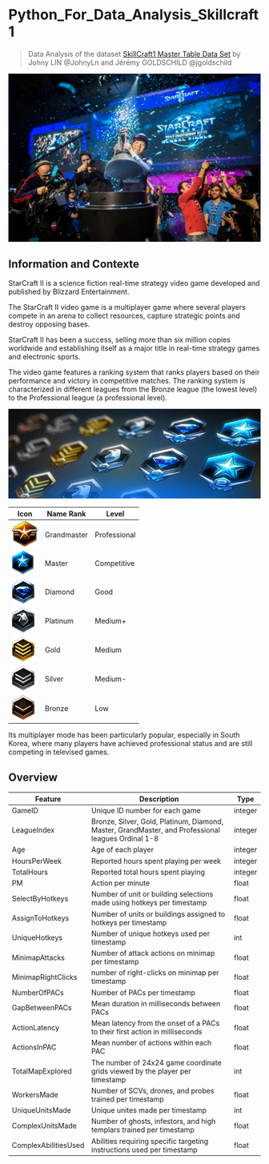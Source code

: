 # Python_For_Data_Analysis_Skillcraft1

> Data Analysis of the dataset [SkillCraft1 Master Table Data Set](http://archive.ics.uci.edu/ml/datasets/skillcraft1+master+table+dataset) by Johny LIN @JohnyLn and Jérémy GOLDSCHILD @jgoldschild

![eSport-Starcraft-II](media/eSport-Starcraft-II.jpg)

## Information and Contexte

StarCraft II  is a science fiction real-time strategy video game developed and published by Blizzard Entertainment.

The StarCraft II video game is a multiplayer game where several players compete in an arena to collect resources, capture strategic points and destroy opposing bases.

StarCraft II has been a success, selling more than six million copies worldwide and establishing itself as a major title in real-time strategy games and electronic sports.

The video game features a ranking system that ranks players based on their performance and victory in competitive matches.
The ranking system is characterized in different leagues from the Bronze league (the lowest level) to the Professional league (a professional level).

![rank-system](media/rank-starcraft2.jpg)

Icon | Name Rank | Level
--- | --- | ---
 ![GMaster](media/GrandmasterMedium.png)| Grandmaster | Professional
 ![Master](media/MasterMedium.png)| Master | Competitive
 ![Diamond](media/DiamondMedium.png)| Diamond | Good
 ![Platinium](media/PlatinumMedium.png)| Platinum | Medium+
 ![Gold](media/GoldMedium.png)| Gold | Medium
 ![Silver](media/SilverMedium.png)| Silver | Medium-
 ![Bronze](media/BronzeMedium.png)| Bronze | Low

Its multiplayer mode has been particularly popular, especially in South Korea, where many players have achieved professional status and are still competing in televised games.

## Overview

 Feature | Description | Type
 --- | --- | ---
 GameID | Unique ID number for each game | integer
 LeagueIndex | Bronze, Silver, Gold, Platinum, Diamond, Master, GrandMaster, and Professional leagues Ordinal 1-8 | integer
 Age | Age of each player | integer
HoursPerWeek | Reported hours spent playing per week  | integer
TotalHours |  Reported total hours spent playing  | integer
PM | Action per minute | float
SelectByHotkeys | Number of unit or building selections made using hotkeys per timestamp | float
AssignToHotkeys | Number of units or buildings assigned to hotkeys per timestamp | float
UniqueHotkeys | Number of unique hotkeys used per timestamp | int
MinimapAttacks | Number of attack actions on minimap per timestamp | float
MinimapRightClicks | number of right-clicks on minimap per timestamp | float
NumberOfPACs | Number of PACs per timestamp | float
GapBetweenPACs | Mean duration in milliseconds between PACs | float
ActionLatency | Mean latency from the onset of a PACs to their first action in milliseconds | float
ActionsInPAC | Mean number of actions within each PAC | float
TotalMapExplored | The number of 24x24 game coordinate grids viewed by the player per timestamp | int
WorkersMade | Number of SCVs, drones, and probes trained per timestamp | float
UniqueUnitsMade | Unique unites made per timestamp | int
ComplexUnitsMade | Number of ghosts, infestors, and high templars trained per timestamp | float
ComplexAbilitiesUsed | Abilities requiring specific targeting instructions used per timestamp | float
